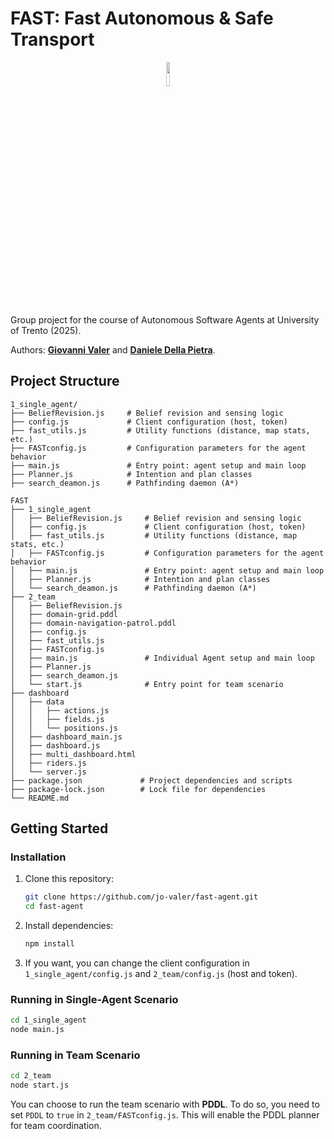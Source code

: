 # FAST: Fast Autonomous & Safe Transport

<p align="center">
    <img src="https://github.com/user-attachments/assets/9a3fcfd8-4468-4881-af18-5aed3deb1829" style="display:block;float:none;margin-left:auto;margin-right:auto;width:10%"/>
</p>

Group project for the course of Autonomous Software Agents at University of Trento (2025).

Authors: [**Giovanni Valer**](https://github.com/jo-valer) and [**Daniele Della Pietra**](https://github.com/dellastone).

## Project Structure

```
1_single_agent/
├── BeliefRevision.js     # Belief revision and sensing logic
├── config.js             # Client configuration (host, token)
├── fast_utils.js         # Utility functions (distance, map stats, etc.)
├── FASTconfig.js         # Configuration parameters for the agent behavior
├── main.js               # Entry point: agent setup and main loop
├── Planner.js            # Intention and plan classes
├── search_deamon.js      # Pathfinding daemon (A*)
```

```
FAST
├── 1_single_agent
│   ├── BeliefRevision.js     # Belief revision and sensing logic
│   ├── config.js             # Client configuration (host, token)
│   ├── fast_utils.js         # Utility functions (distance, map stats, etc.)
│   ├── FASTconfig.js         # Configuration parameters for the agent behavior
│   ├── main.js               # Entry point: agent setup and main loop
│   ├── Planner.js            # Intention and plan classes
│   └── search_deamon.js      # Pathfinding daemon (A*)
├── 2_team
│   ├── BeliefRevision.js
│   ├── domain-grid.pddl
│   ├── domain-navigation-patrol.pddl
│   ├── config.js
│   ├── fast_utils.js
│   ├── FASTconfig.js
│   ├── main.js               # Individual Agent setup and main loop
│   ├── Planner.js
│   ├── search_deamon.js
│   └── start.js              # Entry point for team scenario
├── dashboard
│   ├── data
│   │   ├── actions.js
│   │   ├── fields.js
│   │   └── positions.js
│   ├── dashboard_main.js
│   ├── dashboard.js
│   ├── multi_dashboard.html
│   ├── riders.js
│   └── server.js
├── package.json             # Project dependencies and scripts
├── package-lock.json        # Lock file for dependencies
└── README.md
```

## Getting Started

### Installation

1. Clone this repository:
   ```bash
   git clone https://github.com/jo-valer/fast-agent.git
   cd fast-agent
   ```

2. Install dependencies:
   ```bash
   npm install
   ```

3. If you want, you can change the client configuration in `1_single_agent/config.js` and `2_team/config.js` (host and token).

### Running in Single-Agent Scenario
```bash
cd 1_single_agent
node main.js
```

### Running in Team Scenario
```bash
cd 2_team
node start.js
```

You can choose to run the team scenario with **PDDL**. To do so, you need to set `PDDL` to `true` in `2_team/FASTconfig.js`. This will enable the PDDL planner for team coordination.
